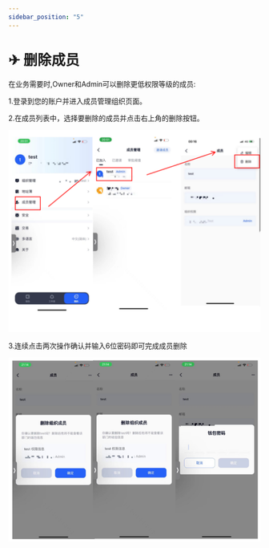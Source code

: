 ```yaml
---
sidebar_position: "5"
---
```

# ✈ 删除成员

在业务需要时,Owner和Admin可以删除更低权限等级的成员:

1.登录到您的账户并进入成员管理组织页面。

2.在成员列表中，选择要删除的成员并点击右上角的删除按钮。

![](<../images/assets/image (63).png>)

3.连续点击两次操作确认并输入6位密码即可完成成员删除

![](<../images/assets/image (30).png>)

